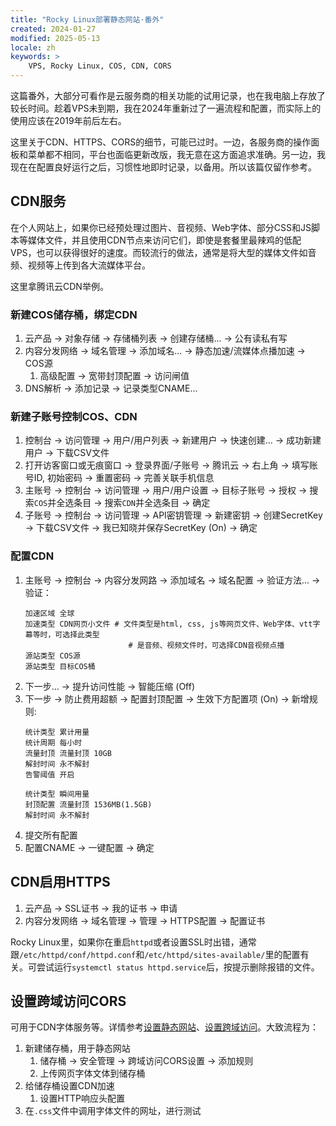 ```yaml
---
title: "Rocky Linux部署静态网站·番外"
created: 2024-01-27
modified: 2025-05-13
locale: zh
keywords: >
    VPS, Rocky Linux, COS, CDN, CORS
---
```


这篇番外，大部分可看作是云服务商的相关功能的试用记录，也在我电脑上存放了较长时间。趁着VPS未到期，我在2024年重新过了一遍流程和配置，而实际上的使用应该在2019年前后左右。

这里关于CDN、HTTPS、CORS的细节，可能已过时。一边，各服务商的操作面板和菜单都不相同，平台也面临更新改版，我无意在这方面追求准确。另一边，我现在在配置良好运行之后，习惯性地即时记录，以备用。所以该篇仅留作参考。

## CDN服务

在个人网站上，如果你已经预处理过图片、音视频、Web字体、部分CSS和JS脚本等媒体文件，并且使用CDN节点来访问它们，即使是套餐里最辣鸡的低配VPS，也可以获得很好的速度。而较流行的做法，通常是将大型的媒体文件如音频、视频等上传到各大流媒体平台。

这里拿腾讯云CDN举例。

### 新建COS储存桶，绑定CDN

1. 云产品 → 对象存储 → 存储桶列表 → 创建存储桶... → 公有读私有写
2. 内容分发网络 → 域名管理 → 添加域名... → 静态加速/流媒体点播加速 → COS源
    1. 高级配置 → 宽带封顶配置 → 访问闸值
3. DNS解析 → 添加记录 → 记录类型CNAME...

### 新建子账号控制COS、CDN

1. 控制台 → 访问管理 → 用户/用户列表 → 新建用户 → 快速创建... → 成功新建用户 → 下载CSV文件
2. 打开访客窗口或无痕窗口 → 登录界面/子账号 → 腾讯云 → 右上角 → 填写账号ID, 初始密码 → 重置密码 → 完善关联手机信息
3. 主账号 → 控制台 → 访问管理 → 用户/用户设置 → 目标子账号 → 授权 → 搜索`COS`并全选条目 → 搜索`CDN`并全选条目 → 确定
4. 子账号 → 控制台 → 访问管理 → API密钥管理 → 新建密钥 → 创建SecretKey → 下载CSV文件 → 我已知晓并保存SecretKey (On) → 确定

### 配置CDN

1. 主账号 → 控制台 → 内容分发网路 → 添加域名 → 域名配置 → 验证方法... → 验证：
    ```
    加速区域 全球
    加速类型 CDN网页小文件 # 文件类型是html, css, js等网页文件、Web字体、vtt字幕等时，可选择此类型
                           # 是音频、视频文件时，可选择CDN音视频点播
    源站类型 COS源
    源站类型 目标COS桶
    ```
2. 下一步... → 提升访问性能 → 智能压缩 (Off)
3. 下一步 → 防止费用超额 → 配置封顶配置 → 生效下方配置项 (On) → 新增规则:
    ```
    统计类型 累计用量
    统计周期 每小时
    流量封顶 流量封顶 10GB
    解封时间 永不解封
    告警阈值 开启
    ```
    ```
    统计类型 瞬间用量
    封顶配置 流量封顶 1536MB(1.5GB)
    解封时间 永不解封
    ```
4. 提交所有配置
5. 配置CNAME → 一键配置 → 确定

## CDN启用HTTPS

1. 云产品 → SSL证书 → 我的证书 → 申请
2. 内容分发网络 → 域名管理 → 管理 → HTTPS配置 → 配置证书

Rocky Linux里，如果你在重启`httpd`或者设置SSL时出错，通常跟`/etc/httpd/conf/httpd.conf`和`/etc/httpd/sites-available/`里的配置有关。可尝试运行`systemctl status httpd.service`后，按提示删除报错的文件。

## 设置跨域访问CORS

可用于CDN字体服务等。详情参考[设置静态网站](https://cloud.tencent.com/document/product/436/14984)、[设置跨域访问](https://cloud.tencent.com/document/product/436/13318)。大致流程为：

1. 新建储存桶，用于静态网站
    1. 储存桶 → 安全管理 → 跨域访问CORS设置 → 添加规则
    2. 上传网页字体文体到储存桶
2. 给储存桶设置CDN加速
    1. 设置HTTP响应头配置
3. 在`.css`文件中调用字体文件的网址，进行测试
